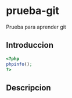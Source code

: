 # prueba-git
Prueba para aprender git

## Introduccion


```php
<?php 
phpinfo(); 
?>
```

## Descripcion

